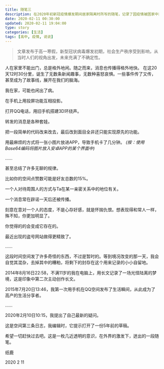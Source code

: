 ```yaml
---
title: 随笔三
description: 在2020年初新冠疫情爆发期间居家隔离时所写的随笔，记录了因疫情被困家中而生出的各种琐碎日常、观察感悟及个人成长历程，并表达了对恢复正常生活的期待。
date: 2020-02-11 00:30:00
updated: 2020-02-11 19:04:00
type: story
categories: [生活]
tags: [高中, 疫情, 说说]
---
```


> 文章发布于高一寒假，新型冠状病毒爆发初期，社会生产秩序受到影响，从当时人们的视角出发，未来充满了不确定性。

人在家里不能出门，总是格外地闲。随之而来，消息也传播得格外地快。
在这20天12时30分里，诞生了无数条新闻趣事，无数种喜怒哀惧。一些事件传了又传，甚至成为了故事线，展开在我们的脑海。

我在家，可能也闲出了病。

在手机上用投屏功能互相投影。

打开QQ电话，用旧手机搭建3D环绕声。

转发的消息是各种套娃。

把一段简单的代码改来改去，最后改到面目全非还只能实现原先的功能。

用最麻烦的方式将一张小图片放进APP，导致手机卡了几分钟。 *(按：使用Base64编码将图片放入安卓APP的某个界面中)*

……

甚至总结了许多无聊的规律。

比如你的空间点赞数可能是好友总数的15%。

一个人对待周围人的方式与Ta在某一亲密关系中的地位有关。

一个消息常在辟谣一天后还被传播。

刻意在意对一个人的态度，不是心存好感，就是怀揣仇恨。想表现得和常人一样，殊不知，你更加明显了。

你觉得的的会变成它存在的。

最近出现的盗号网站做得更精致了。

……

这段时间空间发了许多奇怪的东西，不过是暂时的。等到境况改变的那一天，我会自觉其混杂，去掉其中的糟粕，将剩下的封存在这个用来记录的小小自留地。

2014年8月16日22:58，不满11岁的我在电脑上，用长文记录了一场光怪陆离的梦境，这是印象中第二次主动创作长文。

2015年7月20日13:46，我第一次用手机在QQ空间发布了生活瞬间，从此成为了高产的生活分享者。

……

2020年2月10日10:15，我提出了自己最新的疑问。

这是空间第三条日志，我编辑时，它提示打开了一份5年前的草稿。

希望一切赶快过去吧。这是一枚几近透明的意识，在外界的激发下，迸出的一段随笔。

纸鹿

2020 2 11
